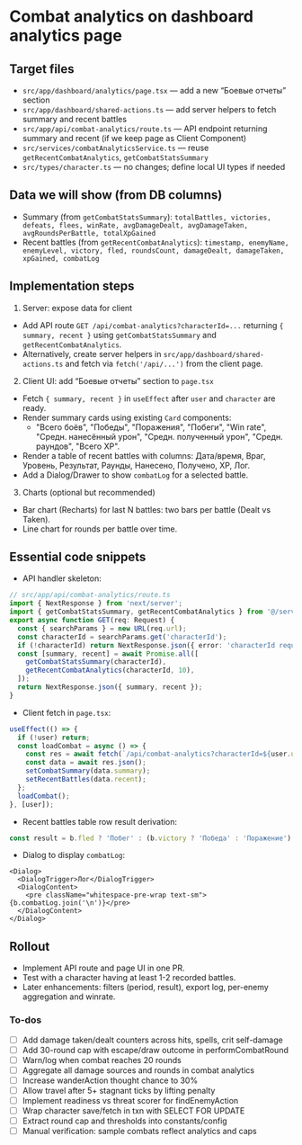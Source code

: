 <!-- 94d8b75f-dd8c-4bf1-9227-e297db61116d 310eac6b-6820-4588-b633-3b4274c7af5e -->
# Combat analytics on dashboard analytics page

## Target files

- `src/app/dashboard/analytics/page.tsx` — add a new “Боевые отчеты” section
- `src/app/dashboard/shared-actions.ts` — add server helpers to fetch summary and recent battles
- `src/app/api/combat-analytics/route.ts` — API endpoint returning summary and recent (if we keep page as Client Component)
- `src/services/combatAnalyticsService.ts` — reuse `getRecentCombatAnalytics`, `getCombatStatsSummary`
- `src/types/character.ts` — no changes; define local UI types if needed

## Data we will show (from DB columns)

- Summary (from `getCombatStatsSummary`): `totalBattles, victories, defeats, flees, winRate, avgDamageDealt, avgDamageTaken, avgRoundsPerBattle, totalXpGained`
- Recent battles (from `getRecentCombatAnalytics`): `timestamp, enemyName, enemyLevel, victory, fled, roundsCount, damageDealt, damageTaken, xpGained, combatLog`

## Implementation steps

1) Server: expose data for client

- Add API route `GET /api/combat-analytics?characterId=...` returning `{ summary, recent }` using `getCombatStatsSummary` and `getRecentCombatAnalytics`.
- Alternatively, create server helpers in `src/app/dashboard/shared-actions.ts` and fetch via `fetch('/api/...')` from the client page.

2) Client UI: add “Боевые отчеты” section to `page.tsx`

- Fetch `{ summary, recent }` in `useEffect` after `user` and `character` are ready.
- Render summary cards using existing `Card` components:
  - "Всего боёв", "Победы", "Поражения", "Побеги", "Win rate", "Средн. нанесённый урон", "Средн. полученный урон", "Средн. раундов", "Всего XP".
- Render a table of recent battles with columns: Дата/время, Враг, Уровень, Результат, Раунды, Нанесено, Получено, XP, Лог.
- Add a Dialog/Drawer to show `combatLog` for a selected battle.

3) Charts (optional but recommended)

- Bar chart (Recharts) for last N battles: two bars per battle (Dealt vs Taken).
- Line chart for rounds per battle over time.

## Essential code snippets

- API handler skeleton:
```ts
// src/app/api/combat-analytics/route.ts
import { NextResponse } from 'next/server';
import { getCombatStatsSummary, getRecentCombatAnalytics } from '@/services/combatAnalyticsService';
export async function GET(req: Request) {
  const { searchParams } = new URL(req.url);
  const characterId = searchParams.get('characterId');
  if (!characterId) return NextResponse.json({ error: 'characterId required' }, { status: 400 });
  const [summary, recent] = await Promise.all([
    getCombatStatsSummary(characterId),
    getRecentCombatAnalytics(characterId, 10),
  ]);
  return NextResponse.json({ summary, recent });
}
```

- Client fetch in `page.tsx`:
```ts
useEffect(() => {
  if (!user) return;
  const loadCombat = async () => {
    const res = await fetch(`/api/combat-analytics?characterId=${user.userId}`, { cache: 'no-store' });
    const data = await res.json();
    setCombatSummary(data.summary);
    setRecentBattles(data.recent);
  };
  loadCombat();
}, [user]);
```

- Recent battles table row result derivation:
```ts
const result = b.fled ? 'Побег' : (b.victory ? 'Победа' : 'Поражение');
```

- Dialog to display `combatLog`:
```tsx
<Dialog>
  <DialogTrigger>Лог</DialogTrigger>
  <DialogContent>
    <pre className="whitespace-pre-wrap text-sm">{b.combatLog.join('\n')}</pre>
  </DialogContent>
</Dialog>
```


## Rollout

- Implement API route and page UI in one PR.
- Test with a character having at least 1-2 recorded battles.
- Later enhancements: filters (period, result), export log, per-enemy aggregation and winrate.

### To-dos

- [ ] Add damage taken/dealt counters across hits, spells, crit self-damage
- [ ] Add 30-round cap with escape/draw outcome in performCombatRound
- [ ] Warn/log when combat reaches 20 rounds
- [ ] Aggregate all damage sources and rounds in combat analytics
- [ ] Increase wanderAction thought chance to 30%
- [ ] Allow travel after 5+ stagnant ticks by lifting penalty
- [ ] Implement readiness vs threat scorer for findEnemyAction
- [ ] Wrap character save/fetch in txn with SELECT FOR UPDATE
- [ ] Extract round cap and thresholds into constants/config
- [ ] Manual verification: sample combats reflect analytics and caps